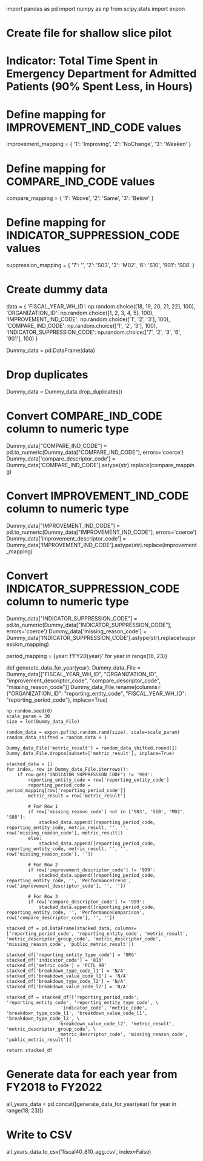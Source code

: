 import pandas as pd
import numpy as np
from scipy.stats import expon

# Create file for shallow slice pilot
# Indicator: Total Time Spent in Emergency Department for Admitted Patients (90% Spent Less, in Hours)

# Define mapping for IMPROVEMENT_IND_CODE values
improvement_mapping = {
    '1': 'Improving',
    '2': 'NoChange',
    '3': 'Weaken'
}

# Define mapping for COMPARE_IND_CODE values
compare_mapping = {
    '1': 'Above',
    '2': 'Same',
    '3': 'Below'
}

# Define mapping for INDICATOR_SUPPRESSION_CODE values 
suppression_mapping = {
    '7': '',
    '2': 'S03',
    '3': 'M02',
    '6': 'S10',
    '901': 'S08'
}

# Create dummy data
data = {
    'FISCAL_YEAR_WH_ID': np.random.choice([18, 19, 20, 21, 22], 100),
    'ORGANIZATION_ID': np.random.choice([1, 2, 3, 4, 5], 100),
    'IMPROVEMENT_IND_CODE': np.random.choice(['1', '2', '3'], 100),
    'COMPARE_IND_CODE': np.random.choice(['1', '2', '3'], 100),
    'INDICATOR_SUPPRESSION_CODE': np.random.choice(['7', '2', '3', '6', '901'], 100)
}

Dummy_data = pd.DataFrame(data)

# Drop duplicates
Dummy_data = Dummy_data.drop_duplicates()

# Convert COMPARE_IND_CODE column to numeric type
Dummy_data["COMPARE_IND_CODE"] = pd.to_numeric(Dummy_data["COMPARE_IND_CODE"], errors='coerce')
Dummy_data['compare_descriptor_code'] = Dummy_data['COMPARE_IND_CODE'].astype(str).replace(compare_mapping)

# Convert IMPROVEMENT_IND_CODE column to numeric type
Dummy_data["IMPROVEMENT_IND_CODE"] = pd.to_numeric(Dummy_data["IMPROVEMENT_IND_CODE"], errors='coerce')
Dummy_data['improvement_descriptor_code'] = Dummy_data['IMPROVEMENT_IND_CODE'].astype(str).replace(improvement_mapping)

# Convert INDICATOR_SUPPRESSION_CODE column to numeric type
Dummy_data["INDICATOR_SUPPRESSION_CODE"] = pd.to_numeric(Dummy_data["INDICATOR_SUPPRESSION_CODE"], errors='coerce')
Dummy_data['missing_reason_code'] = Dummy_data['INDICATOR_SUPPRESSION_CODE'].astype(str).replace(suppression_mapping)

period_mapping = {year: f'FY20{year}' for year in range(18, 23)}

def generate_data_for_year(year):
    Dummy_data_File = Dummy_data[["FISCAL_YEAR_WH_ID", "ORGANIZATION_ID", "improvement_descriptor_code", "compare_descriptor_code", "missing_reason_code"]]
    Dummy_data_File.rename(columns={"ORGANIZATION_ID": "reporting_entity_code", 
                                    "FISCAL_YEAR_WH_ID": "reporting_period_code"}, inplace=True)
    
    np.random.seed(0)
    scale_param = 30
    size = len(Dummy_data_File)

    random_data = expon.ppf(np.random.rand(size), scale=scale_param)
    random_data_shifted = random_data + 1

    Dummy_data_File['metric_result'] = random_data_shifted.round(1)
    Dummy_data_File.dropna(subset=['metric_result'], inplace=True)

    stacked_data = []
    for index, row in Dummy_data_File.iterrows():
        if row.get('INDICATOR_SUPPRESSION_CODE') != '999':
            reporting_entity_code = row['reporting_entity_code']
            reporting_period_code = period_mapping[row['reporting_period_code']]
            metric_result = row['metric_result']

            # For Row 1
            if row['missing_reason_code'] not in ['S03', 'S10', 'M02', 'S08']:
                stacked_data.append([reporting_period_code, reporting_entity_code, metric_result, '', '', row['missing_reason_code'], metric_result])
            else:
                stacked_data.append([reporting_period_code, reporting_entity_code, metric_result, '', '', row['missing_reason_code'], ''])
            
            # For Row 2
            if row['improvement_descriptor_code'] != '999':
                stacked_data.append([reporting_period_code, reporting_entity_code, '', 'PerformanceTrend', row['improvement_descriptor_code'], '', ''])
            
            # For Row 3
            if row['compare_descriptor_code'] != '999':
                stacked_data.append([reporting_period_code, reporting_entity_code, '', 'PerformanceComparison', row['compare_descriptor_code'], '', ''])

    stacked_df = pd.DataFrame(stacked_data, columns=['reporting_period_code', 'reporting_entity_code', 'metric_result', 'metric_descriptor_group_code', 'metric_descriptor_code', 'missing_reason_code', 'public_metric_result'])

    stacked_df['reporting_entity_type_code'] = 'ORG'
    stacked_df['indicator_code'] = '810'
    stacked_df['metric_code'] = 'PCTL_90'
    stacked_df['breakdown_type_code_l1'] = 'N/A'
    stacked_df['breakdown_value_code_l1'] = 'N/A'
    stacked_df['breakdown_type_code_l2'] = 'N/A'
    stacked_df['breakdown_value_code_l2'] = 'N/A'

    stacked_df = stacked_df[['reporting_period_code', 'reporting_entity_code', 'reporting_entity_type_code', \
                        'indicator_code', 'metric_code', 'breakdown_type_code_l1', 'breakdown_value_code_l1', 'breakdown_type_code_l2', \
                       'breakdown_value_code_l2', 'metric_result', 'metric_descriptor_group_code', \
                       'metric_descriptor_code', 'missing_reason_code', 'public_metric_result']]

    return stacked_df

# Generate data for each year from FY2018 to FY2022
all_years_data = pd.concat([generate_data_for_year(year) for year in range(18, 23)])

# Write to CSV
all_years_data.to_csv('fiscal40_810_agg.csv', index=False)
